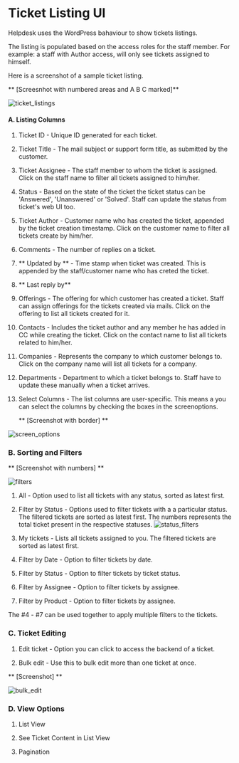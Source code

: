 # Ticket Listing UI

Helpdesk uses the WordPress bahaviour to show tickets listings.

The listing is populated based on the access roles for the staff member. For example: a staff with Author access, will only see tickets assigned to himself.

Here is a screenshot of a sample ticket listing.

** [Screesnhot with numbered areas and A B C marked]**

![ticket_listings](https://cloud.githubusercontent.com/assets/9676513/6466123/77f6e04a-c1eb-11e4-87da-8f4667f82156.png)


#### A. Listing Columns

1. Ticket ID - Unique ID generated for each ticket.

2. Ticket Title -  The mail subject or support form title, as submitted by the customer.

3. Ticket Assignee - The staff member to whom the ticket is assigned. Click on the staff name to filter all tickets assigned to him/her.

4. Status -  Based on the state of the ticket the ticket status can be 'Answered', 'Unanswered' or 'Solved'. Staff can update the status from ticket's web UI too.

5. Ticket Author - Customer name who has created the ticket, appended by the ticket creation timestamp. Click on the customer name to filter all tickets create by him/her.

6. Comments - The number of replies on a ticket.

7. ** Updated by ** -  Time stamp when ticket was created. This is appended by the staff/customer name who has creted the ticket.

8. ** Last reply by**

9. Offerings -  The offering for which customer has created a ticket. Staff can assign offerings for the tickets created via mails. Click on the offering to list all tickets created for it.

10. Contacts - Includes the ticket author and any member he has added in CC while creating the ticket. Click on the contact name to list all tickets related to him/her.

11. Companies - Represents the company to which customer belongs to. Click on the company name will list all tickets for a company.

12. Departments - Department to which a ticket belongs to. Staff have to update these manually when a ticket arrives.

13. Select Columns - The list columns are user-specific. This means a you can select the columns by checking the boxes in the screenoptions.

    ** [Screenshot with border] **

![screen_options](https://cloud.githubusercontent.com/assets/9676513/6466003/b211db28-c1ea-11e4-9070-2cedef4259e9.png)


### B. Sorting and Filters

** [Screenshot with numbers] **

![filters](https://cloud.githubusercontent.com/assets/9676513/6465970/7adbf31e-c1ea-11e4-8dfd-56dd7c311bd7.png)

1. All - Option used to list all tickets with any status, sorted as latest first.

2. Filter by Status  - Options used to filter tickets with a a particular status. The filtered tickets are sorted as latest first. The numbers represents the total ticket present in the respective statuses.
![status_filters](https://cloud.githubusercontent.com/assets/9676513/6504506/3279fdda-c35e-11e4-86a2-37db8fcf2bca.png)

3. My tickets - Lists all tickets assigned to you. The filtered tickets are sorted as latest first.

4. Filter by Date - Option to filter tickets by date.

5. Filter by Status - Option to filter tickets by ticket status.

6. Filter by Assignee - Option to filter tickets by assignee.

7. Filter by Product - Option to filter tickets by assignee.

The #4 - #7 can be used together to apply multiple filters to the tickets.

### C. Ticket Editing

1. Edit ticket - Option you can click to access the backend of a ticket.

2. Bulk edit - Use this to bulk edit more than one ticket at once.

** [Screenshot] **

![bulk_edit](https://cloud.githubusercontent.com/assets/9676513/6465908/0dac7aca-c1ea-11e4-9219-61e3d967eb22.png)


### D. View Options

1. List View

2. See Ticket Content in List View

3. Pagination


